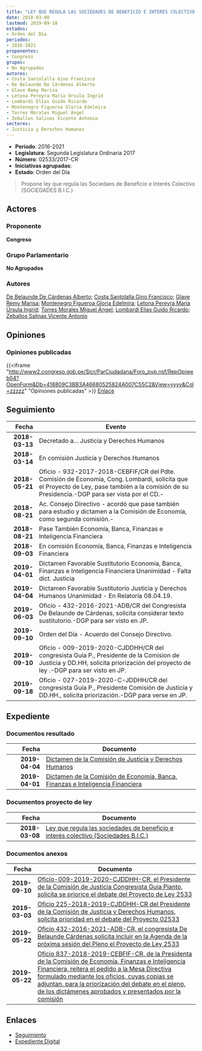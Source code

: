 ```yaml
---
title: "LEY QUE REGULA LAS SOCIEDADES DE BENEFICIO E INTERÉS COLECTIVO (SOCIEDADES B.I.C.)"
date: 2018-03-08
lastmod: 2019-09-18
estados:
- Orden del Día
periodos:
- 2016-2021
proponentes:
- Congreso
grupos:
- No Agrupados
autores:
- Costa Santolalla Gino Francisco
- De Belaunde De Cárdenas Alberto
- Glave Remy Marisa
- Letona Pereyra María Úrsula Ingrid
- Lombardi Elías Guido Ricardo
- Montenegro Figueroa Gloria Edelmira
- Torres Morales Miguel Ángel
- Zeballos Salinas Vicente Antonio
sectores:
- Justicia y Derechos Humanos
---
```

- **Periodo**: 2016-2021
- **Legislatura**: Segunda Legislatura Ordinaria 2017
- **Número**: 02533/2017-CR
- **Iniciativas agrupadas**: 
- **Estado**: Orden del Día

> Propone ley que regula las Sociedaes de Beneficio e Interés Colectivo (SOCIEDADES B.I.C.)


## Actores

### Proponente

**Congreso**

### Grupo Parlamentario

**No Agrupados**

### Autores

[De Belaunde De Cárdenas Alberto](mailto:mailto:adebelaunde@congreso.gob.pe); [Costa Santolalla Gino Francisco](mailto:mailto:gcosta@congreso.gob.pe); [Glave Remy Marisa](mailto:mailto:mglave@congreso.gob.pe); [Montenegro Figueroa Gloria Edelmira](mailto:mailto:gmontenegrof@congreso.gob.pe); [Letona Pereyra María Úrsula Ingrid](mailto:mailto:mletona@congreso.gob.pe); [Torres Morales Miguel Ángel](mailto:mailto:mtorresm@congreso.gob.pe); [Lombardi Elías Guido Ricardo](mailto:mailto:glombardi@congreso.gob.pe); [Zeballos Salinas Vicente Antonio](mailto:mailto:vzeballos@congreso.gob.pe)

## Opiniones

### Opiniones publicadas

{{<iframe "http://www2.congreso.gob.pe/Sicr/ParCiudadana/Foro_pvp.nsf/RepOpiweb04?OpenForm&Db=418809C3BB3A46680525824A007C55C2&View=yyyy&Col=zzzzz" "Opiniones publicadas" >}}
[Enlace](http://www2.congreso.gob.pe/Sicr/ParCiudadana/Foro_pvp.nsf/RepOpiweb04?OpenForm&Db=418809C3BB3A46680525824A007C55C2&View=yyyy&Col=zzzzz)


## Seguimiento

| Fecha | Evento |
|------:|--------|
| **2018-03-13** | Decretado a... Justicia y Derechos Humanos |
| **2018-03-14** | En comisión Justicia y Derechos Humanos |
| **2018-05-21** | Oficio - 932-2017-2018-CEBFIF/CR del Pdte. Comisión de Economía, Cong. Lombardi, solicita que el Proyecto de Ley, pase también a la comisión de su Presidencia.-DGP para ser vista por el CD.- |
| **2018-08-21** | Ac. Consejo Directivo - acordó que pase también para estudio y dictamen a la Comisión de Economía, como segunda comisión.- |
| **2018-08-21** | Pase También Economía, Banca, Finanzas e Inteligencia Financiera |
| **2018-09-03** | En comisión Economía, Banca, Finanzas e Inteligencia Financiera |
| **2019-04-01** | Dictamen Favorable Sustitutorio Economía, Banca, Finanzas e Inteligencia Financiera Unanimidad - Falta dict. Justicia |
| **2019-04-04** | Dictamen Favorable Sustitutorio Justicia y Derechos Humanos Unanimidad - En Relatoría 08.04.19. |
| **2019-06-03** | Oficio - 432-2016-2021-ADB/CR del Congresista De Belaunde de Cárdenas, solicita considerar texto sustitutorio.-DGP para ser visto en JP. |
| **2019-09-10** | Orden del Día - Acuerdo del Consejo Directivo. |
| **2019-09-10** | Oficio - 009-2019-2020-CJDDHH/CR del congresista Guía P., Presidente de la Comision de Justicia y DD.HH, solicita priorización del proyecto de ley .-DGP para ser visto en JP. |
| **2019-09-18** | Oficio - 027-2019-2020-C-JDDHH/CR del congresista Guía P., Presidente Comisión de Justicia y DD.HH., solicita priorización.-DGP para verse en JP. |

## Expediente

### Documentos resultado

| Fecha | Documento |
|------:|-----------|
| **2019-04-04** | [Dictamen de la Comisión de Justicia y Derechos Humanos](http://www.leyes.congreso.gob.pe/Documentos/2016_2021/Dictamenes/Proyectos_de_Ley/02533DC15MAY20190404.pdf) |
| **2019-04-01** | [Dictamen de la Comisión de Economía, Banca, Finanzas e Inteligencia Financiera](http://www.leyes.congreso.gob.pe/Documentos/2016_2021/Dictamenes/Proyectos_de_Ley/02533DC09MAY20190401.pdf) |

### Documentos proyecto de ley

| Fecha | Documento |
|------:|-----------|
| **2018-03-08** | [Ley que regula las sociedades de beneficio e interés colectivo (Sociedades B.I.C.)](http://www.leyes.congreso.gob.pe/Documentos/2016_2021/Proyectos_de_Ley_y_de_Resoluciones_Legislativas/PL0251720180308.pdf) |

### Documentos anexos

| Fecha | Documento |
|------:|-----------|
| **2019-09-10** | [Oficio-009-2019-2020-CJDDHH-CR, el Presidente de la Comisión de Justicia Congresista Guia Pianto, solicita se priorice el debate del Proyecto de Ley 2533](http://www.leyes.congreso.gob.pe/Documentos/2016_2021/Oficios/Comisiones_Ordinarias/OFICIO-009-2019-2020-CJDDHH-CR.pdf) |
| **2019-03-03** | [Oficio 225-2018-2019-CJDDHH-CR del Presidente de la Comisión de Justicia y Derechos Humanos, solicita prioridad en el debate del Proyecto 02533](http://www.leyes.congreso.gob.pe/Documentos/2016_2021/Oficios/Comisiones_Ordinarias/OFICIO-225-2018-2019-CJDDHH-CR.pdf) |
| **2019-05-22** | [Oficio 432-2016-2021-ADB-CR, el congresista De Belaunde Cárdenas solicita incluir en la Agenda de la próxima sesión del Pleno el Proyecto de Ley 2533](http://www.leyes.congreso.gob.pe/Documentos/2016_2021/Oficios/Congresistas/CARTA-432-2016-2021-ADB-CR.pdf) |
| **2019-05-22** | [Oficio 837-2018-2019-CEBFIF-CR, de la Presidenta de la Comisión de Economía, Finanzas e Inteligencia Financiera, reitera el pedido a la Mesa Directiva formulado mediante los oficios, cuyas copias se adjuntan, para la priorización del debate en el pleno, de los dictámenes aprobados y presentados por la comisión](http://www.leyes.congreso.gob.pe/Documentos/2016_2021/Oficios/Comisiones_Ordinarias/OFICIO-837-2018-2019-CEBFIF-CR.pdf) |

## Enlaces

- [Seguimiento](http://www2.congreso.gob.pe/Sicr/TraDocEstProc/CLProLey2016.nsf/f7fff46988ca05b1052578e100829cc7/fd3de00f35b821cc0525824b005f44dd?OpenDocument)
- [Expediente Digital](http://www2.congreso.gob.pe/Sicr/TraDocEstProc/Expvirt_2011.nsf/visbusqptramdoc1621/02533?opendocument)


